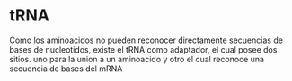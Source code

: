 # tRNA

Como los aminoacidos no pueden reconocer directamente secuencias de bases de nucleotidos, existe el tRNA como adaptador, el cual posee dos sitios. uno para la union a un aminoacido y otro el cual reconoce una secuencia de bases del mRNA